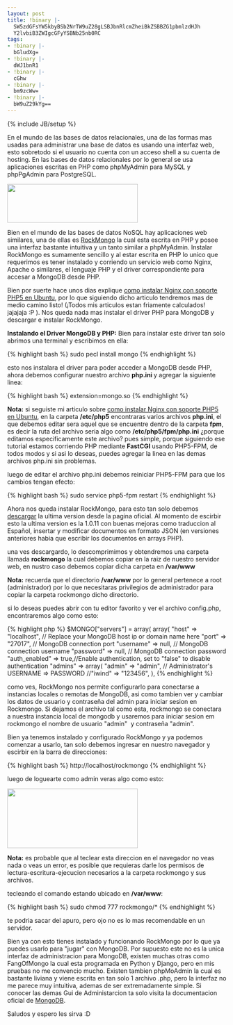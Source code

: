 ```yaml
---
layout: post
title: !binary |-
  SW5zdGFsYW5kbyBSb2NrTW9uZ28gLSBJbnRlcmZheiBkZSBBZG1pbmlzdHJh
  Y2lvbiB3ZWIgcGFyYSBNb25nb0RC
tags:
- !binary |-
  bGludXg=
- !binary |-
  dWJ1bnR1
- !binary |-
  cGhw
- !binary |-
  bm9zcWw=
- !binary |-
  bW9uZ29kYg==
---
```

{% include JB/setup %}

En el mundo de las bases de datos relacionales, una de las formas mas usadas para administrar una base de datos es usando una interfaz web, esto sobretodo si el usuario no cuenta con un acceso shell a su cuenta de hosting. En las bases de datos relacionales por lo general se usa aplicaciones escritas en PHP como phpMyAdmin para MySQL y phpPgAdmin para PostgreSQL.

<img class="aligncenter size-medium wp-image-577" title="Selección_024" src="http://blog.jam.net.ve/imagenes/uploads/2011/01/Selección_024-300x89.jpg" alt="" width="300" height="89" />

Bien en el mundo de las bases de datos NoSQL hay aplicaciones web similares, una de ellas es <a href="https://code.google.com/p/rock-php/">RockMongo</a> la cual esta escrita en PHP y posee una interfaz bastante intuitiva y un tanto similar a phpMyAdmin. Instalar RockMongo es sumamente sencillo y al estar escrita en PHP lo unico que requerimos es tener instalado y corriendo un servicio web como Nginx, Apache o similares, el lenguaje PHP y el driver correspondiente para accesar a MongoDB desde PHP.

Bien por suerte hace unos dias explique <a href="http://blog.jam.net.ve/2011/01/04/instalando-nginx-con-soporte-php5-en-ubuntu/">como instalar Nginx con soporte PHP5 en Ubuntu</a>, por lo que siguiendo dicho articulo tendremos mas de medio camino listo! (¡Todos mis articulos estan friamente calculados! jajajaja :P ). Nos queda nada mas instalar el driver PHP para MongoDB y descargar e instalar RockMongo.

**Instalando el Driver MongoDB y PHP:** Bien para instalar este driver tan solo abrimos una terminal y escribimos en ella:

{% highlight bash %}
sudo pecl install mongo
{% endhighlight %}

esto nos instalara el driver para poder acceder a MongoDB desde PHP, ahora debemos configurar nuestro archivo <strong>php.ini </strong>y agregar la siguiente linea:

{% highlight bash %}
extension=mongo.so
{% endhighlight %}

**Nota:** si seguiste mi articulo sobre <a href="blog.jam.net.ve/2011/01/04/instalando-nginx-con-soporte-php5-en-ubuntu/">como instalar Nginx con soporte PHP5 en Ubuntu</a>, en la carpeta <strong>/etc/php5</strong> encontraras varios archivos <strong>php.ini</strong>, el que debemos editar sera aquel que se encuentre dentro de la carpeta <strong>fpm</strong>, es decir la ruta del archivo seria algo como <strong>/etc/php5/fpm/php.ini</strong> ¿porque editamos especificamente este archivo? pues simple, porque siguiendo ese tutorial estamos corriendo PHP mediante <strong>FastCGI</strong> usando PHP5-FPM, de todos modos y si asi lo deseas, puedes agregar la linea en las demas archivos php.ini sin problemas.

luego de editar el archivo php.ini debemos reiniciar PHP5-FPM para que los cambios tengan efecto:

{% highlight bash %}
sudo service php5-fpm restart
{% endhighlight %}

Ahora nos queda instalar RockMongo, para esto tan solo debemos <a href="https://code.google.com/p/rock-php/downloads/list">descargar</a> la ultima version desde la pagina oficial. Al momento de escirbir esto la ultima version es la 1.0.11 con buenas mejoras como traduccion al Español, insertar y modificar documentos en formato JSON (en versiones anteriores habia que escribir los documentos en arrays PHP).

una ves descargardo, lo descomprimimos y obtendremos una carpeta llamada <strong>rockmongo</strong> la cual debemos copiar en la raiz de nuestro servidor web, en nustro caso debemos copiar dicha carpeta en <strong>/var/www</strong>

<strong>Nota:</strong> recuerda que el directorio <strong>/var/www</strong> por lo general pertenece a root (administrador) por lo que necesitaras privilegios de administrador para copiar la carpeta rockmongo dicho directorio.

si lo deseas puedes abrir con tu editor favorito y ver el archivo config.php, encontraremos algo como esto:

{% highlight php %}
$MONGO["servers"] = array(
 array(
 "host" => "localhost", // Replace your MongoDB host ip or domain name here
 "port" => "27017", // MongoDB connection port
 "username" => null, // MongoDB connection username
 "password" => null, // MongoDB connection password
 "auth_enabled" => true,//Enable authentication, set to "false" to disable authentication
 "admins" => array(
 "admin" => "admin", // Administrator's USERNAME => PASSWORD
 //"iwind" => "123456",
 ),
{% endhighlight %}

como ves, RockMongo nos permite configurarlo para conectarse a instancias locales o remotas de MongoDB, asi como tambien ver y cambiar los datos de usuario y contraseña del admin para iniciar sesion en Rockmongo. Si dejamos el archivo tal como esta, rockmongo se conectara a nuestra instancia local de mongodb y usaremos para iniciar sesion em rockmongo el nombre de usuario "admin"  y contraseña "admin".

Bien ya tenemos instalado y configurado RockMongo y ya podemos comenzar a usarlo, tan solo debemos ingresar en nuestro navegador y escirbir en la barra de direcciones:

{% highlight bash %}
http://localhost/rockmongo
{% endhighlight %}

luego de loguearte como admin veras algo como esto:

<img class="aligncenter size-medium wp-image-597" title="Selección_028" src="http://blog.jam.net.ve/imagenes/uploads/2011/01/Selección_028-300x137.jpg" alt="" width="300" height="137" />


**Nota:** es probable que al teclear esta direccion en el navegador no veas nada o veas un error, es posible que requieras darle los permisos de lectura-escritura-ejecucion necesarios a la carpeta rockmongo y sus archivos.

tecleando el comando estando ubicado en <strong>/var/www</strong>:

{% highlight bash %}
sudo chmod 777 rockmongo/*
{% endhighlight %}


te podria sacar del apuro, pero ojo no es lo mas recomendable en un servidor.

Bien ya con esto tienes instalado y funcionando RockMongo por lo que ya puedes usarlo para "jugar" con MongoDB. Por supuesto este no es la unica interfaz de administracion para MongoDB, existen muchas otras como FangOfMongo la cual esta programada en Python y Django, pero en mis pruebas no me convencio mucho. Existen tambien phpMoAdmin la cual es bastante liviana y viene escrita en tan solo 1 archivo .php, pero la interfaz no me parece muy intuitiva, ademas de ser extremadamente simple. Si conocer las demas Gui de Administarcion ta solo visita la documentacion oficial de <a href="http://www.mongodb.org/display/DOCS/Admin+UIs">MongoDB</a>.

Saludos y espero les sirva :D
